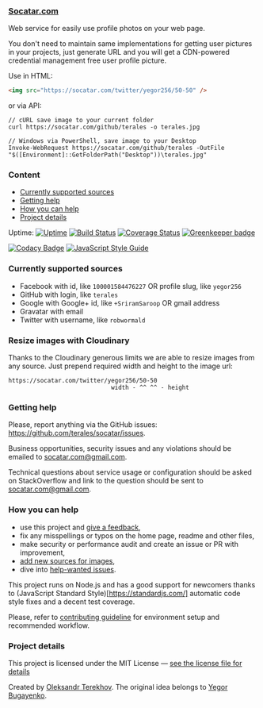 ### [Socatar.com](https://socatar.com/)

Web service for easily use profile photos on your web page.

You don't need to maintain same implementations for getting user pictures in your projects, just generate URL and you will get a CDN-powered credential management free user profile picture.

Use in HTML:
```html
<img src="https://socatar.com/twitter/yegor256/50-50" />
```

or via API:
```shell
// cURL save image to your current folder
curl https://socatar.com/github/terales -o terales.jpg

// Windows via PowerShell, save image to your Desktop
Invoke-WebRequest https://socatar.com/github/terales -OutFile "$([Environment]::GetFolderPath("Desktop"))\terales.jpg"
```

### Content

* [Currently supported sources](#currently-supported-sources)
* [Getting help](#getting-help)
* [How you can help](#how-you-can-help)
* [Project details](#project-details)

Uptime: [![Uptime](http://www.sixnines.io/b/28f4)](http://www.sixnines.io/h/28f4)
[![Build Status](https://travis-ci.org/terales/socatar.svg?branch=master)](https://travis-ci.org/terales/socatar)
[![Coverage Status](https://coveralls.io/repos/github/terales/socatar/badge.svg?branch=master)](https://coveralls.io/github/terales/socatar?branch=master)
[![Greenkeeper badge](https://david-dm.org/terales/socatar.svg)](https://greenkeeper.io/)

[![Codacy Badge](https://api.codacy.com/project/badge/Grade/711f81f048434d198fda6118922048ce)](https://www.codacy.com/app/terehov-alexander-serg/socatar?utm_source=github.com&amp;utm_medium=referral&amp;utm_content=terales/socatar&amp;utm_campaign=Badge_Grade)
[![JavaScript Style Guide](https://img.shields.io/badge/code_style-standard-brightgreen.svg)](https://standardjs.com)


### Currently supported sources

* Facebook with id, like `100001584476227` OR profile slug, like `yegor256`
* GitHub with login, like `terales`
* Google with Google+ id, like `+SriramSaroop` OR gmail address
* Gravatar with email
* Twitter with username, like `robwormald`

### Resize images with Cloudinary

Thanks to the Cloudinary generous limits we are able to resize images from any source.
Just prepend required width and height to the image url:

```
https://socatar.com/twitter/yegor256/50-50
                             width - ^^ ^^ - height
```

### Getting help

Please, report anything via the GitHub issues: https://github.com/terales/socatar/issues.

Business opportunities, security issues and any violations should be emailed to socatar.com@gmail.com.

Technical questions about service usage or configuration should be asked on StackOverflow
and link to the question should be sent to socatar.com@gmail.com.

### How you can help

* use this project and [give a feedback](https://saythanks.io/to/terales),
* fix any misspellings or typos on the home page, readme and other files,
* make security or performance audit and create an issue or PR with improvement,
* [add new sources for images](CONTRIBUTING.md#add-a-new-source),
* dive into [help-wanted issues](https://github.com/terales/socatar/labels/help%20wanted).

This project runs on Node.js and has a good support for newcomers thanks to (JavaScript Standard Style)[https://standardjs.com/] automatic code style fixes and a decent test coverage.

Please, refer to [contributing guideline](CONTRIBUTING.md) for environment setup and recommended workflow.

### Project details

This project is licensed under the MIT License — [see the license file for details](LICENSE)

Created by [Oleksandr Terekhov](https://terales.info/). The original idea belongs to [Yegor Bugayenko](http://www.yegor256.com/).
